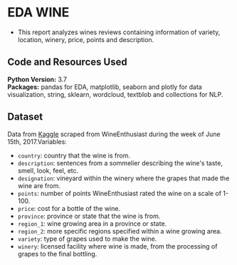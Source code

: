 # EDA WINE
* This report analyzes wines reviews containing information of variety, location, winery, price, points and description.

## Code and Resources Used 
**Python Version:** 3.7  
**Packages:** pandas for EDA, matplotlib, seaborn and plotly for data visualization, string, sklearn, wordcloud, textblob and collections for NLP.

## Dataset

Data from [Kaggle](https://www.kaggle.com/datasets/zynicide/wine-reviews/data?select=winemag-data_first150k.csv) scraped from WineEnthusiast during the week of June 15th, 2017.Variables: 
* `country`: country that the wine is from.
* `description`: sentences from a sommelier describing the wine's taste, smell, look, feel, etc.
* `designation`: vineyard within the winery where the grapes that made the wine are from.
* `points`: number of points WineEnthusiast rated the wine on a scale of 1-100.
* `price`: cost for a bottle of the wine.
* `province`: province or state that the wine is from.
* `region_1`: wine growing area in a province or state.
* `region_2`: more specific regions specified within a wine growing area.
* `variety`: type of grapes used to make the wine.
* `winery`: licensed facility where wine is made, from the processing of grapes to the final bottling. 